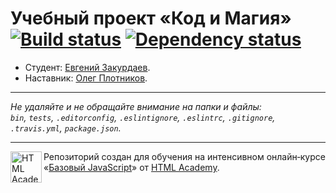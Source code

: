 # Учебный проект «Код и Магия» [![Build status][travis-image]][travis-url] [![Dependency status][dependency-image]][dependency-url]

* Студент: [Евгений Закурдаев](https://up.htmlacademy.ru/javascript/8/user/25657).
* Наставник: [Олег Плотников](https://up.htmlacademy.ru/javascript/8/user/230042).

---

_Не удаляйте и не обращайте внимание на папки и файлы:_<br>
_`bin`, `tests`, `.editorconfig`, `.eslintignore`, `.eslintrc`, `.gitignore`, `.travis.yml`, `package.json`._

---

<a href="https://htmlacademy.ru/intensive/javascript"><img align="left" width="50" height="50" title="HTML Academy" src="https://up.htmlacademy.ru/static/img/intensive/javascript/logo-for-github.svg"></a>

Репозиторий создан для обучения на интенсивном онлайн‑курсе «[Базовый JavaScript](https://htmlacademy.ru/intensive/javascript)» от [HTML Academy](https://htmlacademy.ru).

[travis-image]: https://travis-ci.org/htmlacademy-javascript/25657-code-and-magick.svg?branch=master
[travis-url]: https://travis-ci.org/htmlacademy-javascript/25657-code-and-magick
[dependency-image]: https://david-dm.org/htmlacademy-javascript/25657-code-and-magick.svg?style=flat-square
[dependency-url]: https://david-dm.org/htmlacademy-javascript/25657-code-and-magick
